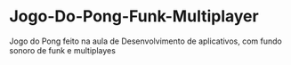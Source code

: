 # Jogo-Do-Pong-Funk-Multiplayer
Jogo do Pong feito na aula de Desenvolvimento de aplicativos, com fundo sonoro de funk e multiplayes
